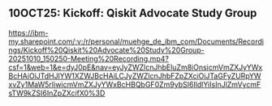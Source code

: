 ## 10OCT25: Kickoff: Qiskit Advocate Study Group
https://ibm-my.sharepoint.com/:v:/r/personal/muehge_de_ibm_com/Documents/Recordings/Kickoff%20Qiskit%20Advocate%20Study%20Group-20251010_150250-Meeting%20Recording.mp4?csf=1&web=1&e=dyJ0pE&nav=eyJyZWZlcnJhbEluZm8iOnsicmVmZXJyYWxBcHAiOiJTdHJlYW1XZWJBcHAiLCJyZWZlcnJhbFZpZXciOiJTaGFyZURpYWxvZy1MaW5rIiwicmVmZXJyYWxBcHBQbGF0Zm9ybSI6IldlYiIsInJlZmVycmFsTW9kZSI6InZpZXcifX0%3D
